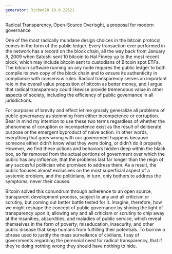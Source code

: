 ```yaml
---
generator: Riched20 10.0.22621
---
```


Radical Transparency, Open-Source Overisght, a proposal for modern
governance

One of the most radically mundane design choices in the bitcoin protocol
comes in the form of the public ledger. Every transaction ever performed
in the network has a record on the block chain, all the way back from
January 9, 2009 when Satoshi sent 10 bitcoin to Hal Finney up to the
most recent block, which may include bitcoin sent to custodians of
Bitcoin spot ETFs. The bitcoin software running on any node requires the
public ledger to both compile its own copy of the block chain and to
ensure its authenticity in compliance with consensus rules. Radical
transparency serves an important role in the overall value proposition
of bitcoin as better money, and I argue that radical transparency could
likewise provide tremendous value in other aspects of society, including
the efficiency of public governance in all jurisdictions.

For purposes of brevity and effect let me grossly generalize all
problems of public governancy as stemming from either incompetence or
corruption. Bear in mind my intention to use these two terms regardless
of whether the phenomena of coruption or incompetence exist as the
result of deliberate purpose or the emergent byproduct of naive action.
In other words, everything that goes wrong with our govenrment happens
because someone either didn\'t know what they were doing, or didn\'t do
it properly. However, we find these actions and behaviors hidden deep
within the black box, so far removed from the actual portions of
government over which the public has any influence, that the problems
last far longer than the reign of any succesful politician who promised
to address them. As a result, the public focuses almost exclusives on
the most superficial aspect of a systemic problem, and the politicians,
in turn, only bothers to address the symptoms, never their causes.

Bitcoin solved this conundrum through adherence to an open source,
transparent development process, subject to any and all criticism or
scrutiny, but coming out better battle tested for it. Imagine,
therefore, how we might reshape the concept of public governance by
shining the light of transparency upon it, allowing any and all
criticism or scrutiny to chip away at the insanities, absurdities, and
maladies of public service, which reveal themselves in the form of
poverty, miseducation, insecurity, and other public disease that keep
humans from fulfilling their potentials. To borrow a phrase used to
justify the mass surveilance of civilians, I say of governments
regarding the perennial need for radical transparency, that if they\'re
doing nothing wrong they should have nothing to hide.
